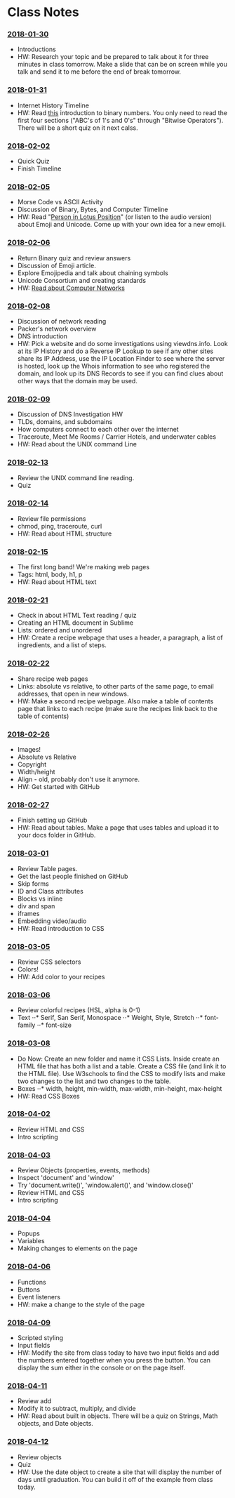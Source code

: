 # Class Notes

### [2018-01-30](Class%20Examples/2018-01-30/)
* Introductions
* HW: Research your topic and be prepared to talk about it for three minutes in class tomorrow. Make a slide that can be on screen while you talk and send it to me before the end of break tomorrow.

### [2018-01-31](Class%20Examples/2018-01-31/)
* Internet History Timeline
* HW: Read [this](https://learn.sparkfun.com/tutorials/binary) introduction to binary numbers. You only need to read the first four sections ("ABC's of 1's and 0's" through "Bitwise Operators"). There will be a short quiz on it next calss.

### [2018-02-02](Class%20Examples/2018-02-02/)
* Quick Quiz
* Finish Timeline

### [2018-02-05](Class%20Examples/2018-02-05/)
* Morse Code vs ASCII Activity
* Discussion of Binary, Bytes, and Computer Timeline
* HW: Read "[Person in Lotus Position](https://99percentinvisible.org/episode/person-lotus-position/)" (or listen to the audio version) about Emoji and Unicode. Come up with your own idea for a new emojii.

### [2018-02-06](Class%20Examples/2018-02-06/)
* Return Binary quiz and review answers
* Discussion of Emoji article.
* Explore Emojipedia and talk about chaining symbols
* Unicode Consortium and creating standards
* HW: [Read about Computer Networks](http://www.explainthatstuff.com/howcomputernetworkswork.html)

### [2018-02-08](Class%20Examples/2018-02-08/)
* Discussion of network reading
* Packer's network overview
* DNS introduction
* HW: Pick a website and do some investigations using viewdns.info. Look at its IP History and do a Reverse IP Lookup to see if any other sites share its IP Address, use the IP Location Finder to see where the server is hosted, look up the Whois information to see who registered the domain, and look up its DNS Records to see if you can find clues about other ways that the domain may be used.

### [2018-02-09](Class%20Examples/2018-02-09/)
* Discussion of DNS Investigation HW
* TLDs, domains, and subdomains
* How computers connect to each other over the internet
* Traceroute, Meet Me Rooms / Carrier Hotels, and underwater cables
* HW: Read about the UNIX command Line


### [2018-02-13](Class%20Examples/2018-02-13/)
* Review the UNIX command line reading.
* Quiz

### [2018-02-14](Class%20Examples/2018-02-15/)
* Review file permissions
* chmod, ping, traceroute, curl
* HW: Read about HTML structure

### [2018-02-15](Class%20Examples/2018-02-15/)
* The first long band! We're making web pages
* Tags: html, body, h1, p
* HW: Read about HTML text

### [2018-02-21](Class%20Examples/2018-02-21/)
* Check in about HTML Text reading / quiz
* Creating an HTML document in Sublime
* Lists: ordered and unordered
* HW: Create a recipe webpage that uses a header, a paragraph, a list of ingredients, and a list of steps.

### [2018-02-22](Class%20Examples/2018-02-22/)
* Share recipe web pages
* Links: absolute vs relative, to other parts of the same page, to email addresses, that open in new windows.
* HW: Make a second recipe webpage. Also make a table of contents page that links to each recipe (make sure the recipes link back to the table of contents)

### [2018-02-26](Class%20Examples/2018-02-26/)
* Images!
* Absolute vs Relative
* Copyright
* Width/height
* Align - old, probably don't use it anymore.
* HW: Get started with GitHub

### [2018-02-27](Class%20Examples/2018-02-27/)
* Finish setting up GitHub
* HW: Read about tables. Make a page that uses tables and upload it to your docs folder in GitHub.

### [2018-03-01](Class%20Examples/2018-03-01/)
* Review Table pages.
* Get the last people finished on GitHub
* Skip forms
* ID and Class attributes
* Blocks vs inline
* div and span
* iframes
* Embedding video/audio
* HW: Read introduction to CSS

### [2018-03-05](Class%20Examples/2018-03-05/)
* Review CSS selectors
* Colors!
* HW: Add color to your recipes

### [2018-03-06](Class%20Examples/2018-03-06/)
* Review colorful recipes (HSL, alpha is 0-1)
* Text
⋅⋅* Serif, San Serif, Monospace
⋅⋅* Weight, Style, Stretch
⋅⋅* font-family
⋅⋅* font-size

### [2018-03-08](Class%20Examples/2018-03-08/)
* Do Now: Create an new folder and name it CSS Lists. Inside create an HTML file that has both a list and a table. Create a CSS file (and link it to the HTML file). Use W3schools to find the CSS to modify lists and make two changes to the list and two changes to the table.
* Boxes
⋅⋅* width, height, min-width, max-width, min-height, max-height
* HW: Read CSS Boxes

### [2018-04-02](Class%20Examples/2018-04-02/)
* Review HTML and CSS
* Intro scripting

### [2018-04-03](Class%20Examples/2018-04-03/)
* Review Objects (properties, events, methods)
* Inspect 'document' and 'window'
* Try 'document.write()', 'window.alert()', and 'window.close()'
* Review HTML and CSS
* Intro scripting

### [2018-04-04](Class%20Examples/2018-04-04/)
* Popups
* Variables
* Making changes to elements on the page

### [2018-04-06](Class%20Examples/2018-04-06/)
* Functions
* Buttons
* Event listeners
* HW: make a change to the style of the page

### [2018-04-09](Class%20Examples/2018-04-09/)
* Scripted styling
* Input fields
* HW: Modify the site from class today to have two input fields and add the numbers entered together when you press the button. You can display the sum either in the console or on the page itself.

### [2018-04-11](Class%20Examples/2018-04-11/)
* Review add
* Modify it to subtract, multiply, and divide
* HW: Read about built in objects. There will be a quiz on Strings, Math objects, and Date objects.

### [2018-04-12](Class%20Examples/2018-04-12/)
* Review objects
* Quiz
* HW: Use the date object to create a site that will display the number of days until graduation. You can build it off of the example from class today.